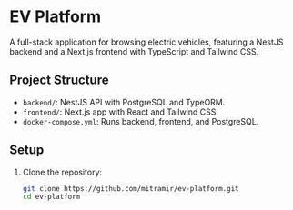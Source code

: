 # EV Platform

A full-stack application for browsing electric vehicles, featuring a NestJS backend and a Next.js frontend with TypeScript and Tailwind CSS.

## Project Structure

- `backend/`: NestJS API with PostgreSQL and TypeORM.
- `frontend/`: Next.js app with React and Tailwind CSS.
- `docker-compose.yml`: Runs backend, frontend, and PostgreSQL.

## Setup

1. Clone the repository:
   ```bash
   git clone https://github.com/mitramir/ev-platform.git
   cd ev-platform
   ```
